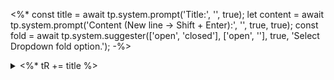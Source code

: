 <%*
const title = await tp.system.prompt('Title:', '', true);
let content = await tp.system.prompt('Content (New line -> Shift + Enter):', '', true, true);
const fold = await tp.system.suggester(['open', 'closed'], ['open', ''], true, 'Select Dropdown fold option.');
-%>

<details <%* tR += fold %>>
<summary><%* tR += title %></summary>
<br>
<%* tR += content %>
</details>
